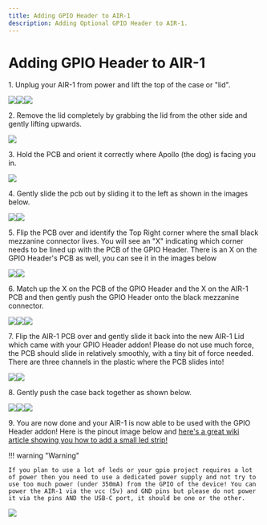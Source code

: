 ```yaml
---
title: Adding GPIO Header to AIR-1
description: Adding Optional GPIO Header to AIR-1.
---
```

# Adding GPIO Header to AIR-1

1\. Unplug your AIR-1 from power and lift the top of the case or "lid".

![](../../../assets/air-1-add-co2-pic-1.jpg)![](../../../assets/air-1-add-co2-pic-2.jpg)![](../../../assets/air-1-add-co2-pic-3.jpg)

2\. Remove the lid completely by grabbing the lid from the other side and gently lifting upwards.

![](../../../assets/air-1-add-co2-pic-4.jpg)

3\. Hold the PCB and orient it correctly where Apollo (the dog) is facing you in.

![](../../../assets/air-1-add-co2-pic-5.jpg)

4\. Gently slide the pcb out by sliding it to the left as shown in the images below.

![](../../../assets/air-1-add-co2-pic-6.jpg)![](../../../assets/air-1-add-co2-pic-7.jpg)

5\. Flip the PCB over and identify the Top Right corner where the small black mezzanine connector lives. You will see an "X" indicating which corner needs to be lined up with the PCB of the GPIO Header. There is an X on the GPIO Header's PCB as well, you can see it in the images below

![](../../../assets/air-1-gpio-header-wiki-pic-1.jpg)![](../../../assets/air-1-gpio-header-wiki-pic-2.jpg)

6\. Match up the X on the PCB of the GPIO Header and the X on the AIR-1 PCB and then gently push the GPIO Header onto the black mezzanine connector.

![](../../../assets/air-1-gpio-header-wiki-pic-3.jpg)![](../../../assets/air-1-gpio-header-wiki-pic-4.jpg)![](../../../assets/air-1-gpio-header-wiki-pic-5.jpg)

7\. Flip the AIR-1 PCB over and gently slide it back into the new AIR-1 Lid which came with your GPIO Header addon! Please do not use much force, the PCB should slide in relatively smoothly, with a tiny bit of force needed. There are three channels in the plastic where the PCB slides into!

![](../../../assets/air-1-gpio-header-wiki-pic-6.jpg)![](../../../assets/air-1-gpio-header-wiki-pic-7.jpg)

8\. Gently push the case back together as shown below.

![](../../../assets/air-1-gpio-header-wiki-pic-8.jpg)![](../../../assets/air-1-gpio-header-wiki-pic-9.jpg)![](../../../assets/air-1-gpio-header-wiki-pic-10.jpg)

9\. You are now done and your AIR-1 is now able to be used with the GPIO Header addon! Here is the pinout image below and <a href="https://wiki.apolloautomation.com/products/air1/examples/how-to-use-the-apollo-gpio-header-to-control-an-led-strip/" target="_blank" rel="noopener">here's a great wiki article showing you how to add a small led strip!</a>

!!! warning "Warning"

    If you plan to use a lot of leds or your gpio project requires a lot of power then you need to use a dedicated power supply and not try to use too much power (under 350mA) from the GPIO of the device! You can power the AIR-1 via the vcc (5v) and GND pins but please do not power it via the pins AND the USB-C port, it should be one or the other.

![](../../../assets/gpio-header-pinout.webp)